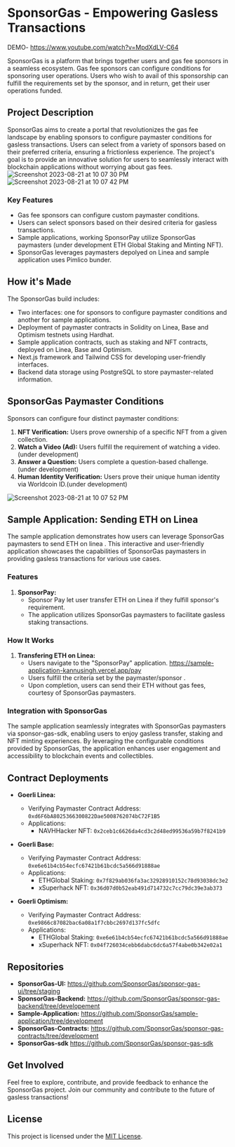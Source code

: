 # SponsorGas - Empowering Gasless Transactions

DEMO- https://www.youtube.com/watch?v=MpdXdLV-C64


SponsorGas is a platform that brings together users and gas fee sponsors in a seamless ecosystem. Gas fee sponsors can configure conditions for sponsoring user operations. Users who wish to avail of this sponsorship can fulfill the requirements set by the sponsor, and in return, get their user operations funded.

## Project Description

SponsorGas aims to create a portal that revolutionizes the gas fee landscape by enabling sponsors to configure paymaster conditions for gasless transactions. Users can select from a variety of sponsors based on their preferred criteria, ensuring a frictionless experience. The project's goal is to provide an innovative solution for users to seamlessly interact with blockchain applications without worrying about gas fees.
![Screenshot 2023-08-21 at 10 07 30 PM](https://github.com/SponsorGas/sponsor-gas-ui/assets/90941366/a1ef09fd-5ea5-4695-913f-f8560e54c08b)
![Screenshot 2023-08-21 at 10 07 42 PM](https://github.com/SponsorGas/sponsor-gas-ui/assets/90941366/5c3c5583-e8a8-4bdd-8205-ae9cea09b3c1)

### Key Features

- Gas fee sponsors can configure custom paymaster conditions.
- Users can select sponsors based on their desired criteria for gasless transactions.
- Sample applications, working SponsorPay utilize SponsorGas paymasters (under development ETH Global Staking and Minting NFT).
- SponsorGas leverages paymasters depolyed on Linea and sample application uses Pimlico bunder.

## How it's Made

The SponsorGas build includes:

- Two interfaces: one for sponsors to configure paymaster conditions and another for sample applications.
- Deployment of paymaster contracts in Solidity on Linea, Base and Optimism testnets using Hardhat.
- Sample application contracts, such as staking and NFT contracts, deployed on Linea, Base and Optimism.
- Next.js framework and Tailwind CSS for developing user-friendly interfaces.
- Backend data storage using PostgreSQL to store paymaster-related information.



## SponsorGas Paymaster Conditions

Sponsors can configure four distinct paymaster conditions:

1. **NFT Verification:** Users prove ownership of a specific NFT from a given collection.
2. **Watch a Video (Ad):** Users fulfill the requirement of watching a video. (under development)
3. **Answer a Question:** Users complete a question-based challenge. (under development)
4. **Human Identity Verification:** Users prove their unique human identity via Worldcoin ID.(under development)

![Screenshot 2023-08-21 at 10 07 52 PM](https://github.com/SponsorGas/sponsor-gas-ui/assets/90941366/e84bfd99-b650-4af7-ab26-e2371a5b845a)


## Sample Application: Sending ETH on Linea

The sample application demonstrates how users can leverage SponsorGas paymasters to send ETH on linea . This interactive and user-friendly application showcases the capabilities of SponsorGas paymasters in providing gasless transactions for various use cases.

### Features

1. **SponsorPay:**
   - Sponsor Pay let user transfer ETH on Linea if they fulfill sponsor's requirement.
   - The application utilizes SponsorGas paymasters to facilitate gasless staking transactions.
 

### How It Works

1. **Transfering ETH on Linea:**
   - Users navigate to the "SponsorPay" application. https://sample-application-kannusingh.vercel.app/pay
   - Users fulfill the criteria set by the paymaster/sponsor .
   - Upon completion, users can send their ETH without gas fees, courtesy of SponsorGas paymasters.

### Integration with SponsorGas

The sample application seamlessly integrates with SponsorGas paymasters via sponsor-gas-sdk, enabling users to enjoy gasless transfer, staking and NFT minting experiences. By leveraging the configurable conditions provided by SponsorGas, the application enhances user engagement and accessibility to blockchain events and collectibles.


## Contract Deployments

- **Goerli Linea:**
    -  Verifying Paymaster Contract Address: `0xd6F6bA8025366300822Dae5008762074bC72F1B5`
     - Applications:
       - NAVHHacker NFT: `0x2ceb1c6626da4cd3c2d48ed99536a59b7f8241b9`

- **Goerli Base:**
  - Verifying Paymaster Contract Address: `0xe6e61b4cb54ecfc67421b61bcdc5a566d91888ae`
  - Applications:
    - ETHGlobal Staking: `0x7f829ab036fa3ac32928910152c78d93038dc3e2`
    - xSuperhack NFT: `0x36d07d0b52eab491d714732c7cc79dc39e3ab373`

- **Goerli Optimism:**
  - Verifying Paymaster Contract Address: `0xe9866c87082bac6a08a1f7cbbc2697d137fc5dfc`
  - Applications:
    - ETHGlobal Staking: `0xe6e61b4cb54ecfc67421b61bcdc5a566d91888ae`
    - xSuperhack NFT: `0x04f726034cebb6dabc6dc6a57f4abe0b342e02a1`
   


## Repositories

- **SponsorGas-UI:** https://github.com/SponsorGas/sponsor-gas-ui/tree/staging
- **SponsorGas-Backend:** https://github.com/SponsorGas/sponsor-gas-backend/tree/developement
- **Sample-Application:** https://github.com/SponsorGas/sample-application/tree/development
- **SponsorGas-Contracts:** https://github.com/SponsorGas/sponsor-gas-contracts/tree/development
- **SponsorGas-sdk** https://github.com/SponsorGas/sponsor-gas-sdk

## Get Involved

Feel free to explore, contribute, and provide feedback to enhance the SponsorGas project. Join our community and contribute to the future of gasless transactions!

## License

This project is licensed under the [MIT License](LICENSE).

